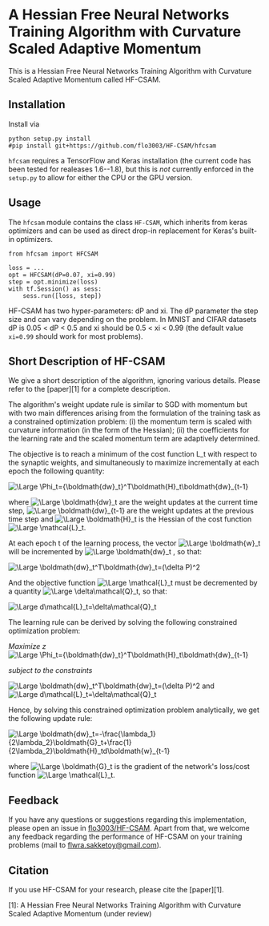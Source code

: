 # A Hessian Free Neural Networks Training Algorithm with Curvature Scaled Adaptive Momentum

This is a Hessian Free Neural Networks Training Algorithm with Curvature Scaled Adaptive Momentum called HF-CSAM.

## Installation

Install via

    python setup.py install
    #pip install git+https://github.com/flo3003/HF-CSAM/hfcsam

``hfcsam`` requires a TensorFlow and Keras installation (the current code has been tested for realeases 1.6--1.8), but this is *not* currently enforced in the ``setup.py`` to allow for either the CPU or the GPU version.

## Usage

The ``hfcsam`` module contains the class ``HF-CSAM``, which inherits from keras optimizers and can be used as direct drop-in replacement for Keras's built-in optimizers.

    from hfcsam import HFCSAM
    
    loss = ...
    opt = HFCSAM(dP=0.07, xi=0.99)
    step = opt.minimize(loss)
    with tf.Session() as sess:
        sess.run([loss, step])

HF-CSAM has two hyper-parameters: dP and xi. The dP parameter the step size and can vary depending on the problem. In MNIST and CIFAR datasets dP is 0.05 < dP < 0.5 and  xi should be 0.5 < xi < 0.99 (the default value ``xi=0.99`` should work for most problems).

## Short Description of HF-CSAM

We give a short description of the algorithm, ignoring various details. Please refer to the [paper][1] for a complete description.

The algorithm's weight update rule is similar to SGD with momentum but with two main differences arising from the formulation of the training task as a constrained optimization problem: (i) the momentum term is scaled with curvature information (in the form of the Hessian); (ii) the coefficients for the learning rate and the scaled momentum term are adaptively determined.

The objective is to reach a minimum of the cost function L_t with respect to the synaptic weights, and simultaneously to maximize incrementally at each epoch the following quantity:

<img src="https://latex.codecogs.com/svg.latex?\Large&space;\Phi_t={\boldmath{dw}_t}^T\boldmath{H}_t\boldmath{dw}_{t-1}" title="\Large \Phi_t={\boldmath{dw}_t}^T\boldmath{H}_t\boldmath{dw}_{t-1}" />

where <img src="https://latex.codecogs.com/svg.latex?\Large&space;\boldmath{dw}_t" title="\Large \boldmath{dw}_t" /> are the weight updates at the current time step, <img src="https://latex.codecogs.com/svg.latex?\Large&space;\boldmath{dw}_{t-1}" title="\Large \boldmath{dw}_{t-1}" /> are the weight updates at the previous time step and <img src="https://latex.codecogs.com/svg.latex?\Large&space;\boldmath{H}_t" title="\Large \boldmath{H}_t" /> is the Hessian of the cost function <img src="https://latex.codecogs.com/svg.latex?\Large&space;\mathcal{L}_t" title="\Large \mathcal{L}_t" />.

At each epoch t of the learning process, the vector <img src="https://latex.codecogs.com/svg.latex?\Large&space;\boldmath{w}_t" title="\Large \boldmath{w}_t" />  will be incremented by <img src="https://latex.codecogs.com/svg.latex?\Large&space;\boldmath{dw}_t" title="\Large \boldmath{dw}_t" /> , so that:

<img src="https://latex.codecogs.com/svg.latex?\Large&space;\boldmath{dw}_t^T\boldmath{dw}_t=(\delta{P})^2" title="\Large \boldmath{dw}_t^T\boldmath{dw}_t=(\delta P)^2" /> 

And the objective function <img src="https://latex.codecogs.com/svg.latex?\Large&space;\mathcal{L}_t" title="\Large \mathcal{L}_t" /> must be decremented by a quantity <img src="https://latex.codecogs.com/svg.latex?\Large&space;\delta\mathcal{Q}_t" title="\Large \delta\mathcal{Q}_t" />, so that:

<img src="https://latex.codecogs.com/svg.latex?\Large&space;d\mathcal{L}_t=\delta\mathcal{Q}_t" title="\Large d\mathcal{L}_t=\delta\mathcal{Q}_t" /> 

The learning rule can be derived by solving the following constrained optimization problem:

*Maximize     z* <img src="https://latex.codecogs.com/svg.latex?\Large&space;\Phi_t={\boldmath{dw}_t}^T\boldmath{H}_t\boldmath{dw}_{t-1}" title="\Large \Phi_t={\boldmath{dw}_t}^T\boldmath{H}_t\boldmath{dw}_{t-1}" />

*subject to the constraints*

<img src="https://latex.codecogs.com/svg.latex?\Large&space;\boldmath{dw}_t^T\boldmath{dw}_t=(\delta{P})^2" title="\Large \boldmath{dw}_t^T\boldmath{dw}_t=(\delta P)^2" />  and <img src="https://latex.codecogs.com/svg.latex?\Large&space;d\mathcal{L}_t=\delta\mathcal{Q}_t" title="\Large d\mathcal{L}_t=\delta\mathcal{Q}_t" /> 

Hence, by solving this constrained optimization problem analytically, we get the following update rule:

<img src="https://latex.codecogs.com/svg.latex?\Large&space;\boldmath{dw}_t=-\frac{\lambda_1}{2\lambda_2}\boldmath{G}_t+\frac{1}{2\lambda_2}\boldmath{H}_td\boldmath{w}_{t-1}" title="\Large \boldmath{dw}_t=-\frac{\lambda_1}{2\lambda_2}\boldmath{G}_t+\frac{1}{2\lambda_2}\boldmath{H}_td\boldmath{w}_{t-1}" /> 

where <img src="https://latex.codecogs.com/svg.latex?\Large&space;\boldmath{G}_t" title="\Large \boldmath{G}_t" />  is the gradient of the network's loss/cost function <img src="https://latex.codecogs.com/svg.latex?\Large&space;\mathcal{L}_t" title="\Large \mathcal{L}_t" />.

## Feedback

If you have any questions or suggestions regarding this implementation, please open an issue in [flo3003/HF-CSAM](https://github.com/flo3003/HF-CSAM). Apart from that, we welcome any feedback regarding the performance of HF-CSAM on your training problems (mail to flwra.sakketoy@gmail.com).

## Citation

If you use HF-CSAM for your research, please cite the [paper][1].

[1]: A Hessian Free Neural Networks Training Algorithm with Curvature Scaled Adaptive Momentum (under review)

